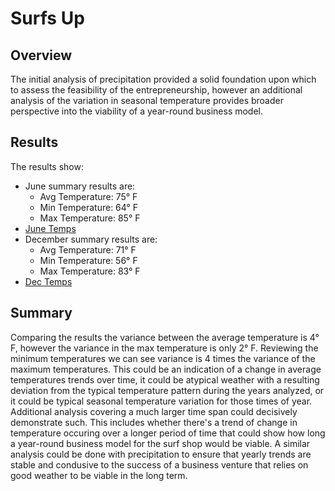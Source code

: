 # Surfs Up

## Overview

The initial analysis of precipitation provided a solid foundation upon which to assess the feasibility of the entrepreneurship, however an additional analysis of the variation in seasonal temperature provides broader perspective into the viability of a year-round business model.

## Results

The results show:
  - June summary results are:
    - Avg Temperature: 75° F
    - Min Temperature: 64° F
    - Max Temperature: 85° F
  - [June Temps](Resources/june.png)
  - December summary results are:
    - Avg Temperature: 71° F
    - Min Temperature: 56° F
    - Max Temperature: 83° F
  - [Dec Temps](Resources/dec.png)

## Summary

Comparing the results the variance between the average temperature is 4° F, however the variance in the max temperature is only 2° F. Reviewing the minimum temperatures we can see variance is 4 times the variance of the maximum temperatures. This could be an indication of a change in average temperatures trends over time, it could be atypical weather with a resulting deviation from the typical temperature pattern during the years analyzed, or it could be typical seasonal temperature variation for those times of year. Additional analysis covering a much larger time span could decisively demonstrate such. This includes whether there's a trend of change in temperature occuring over a longer period of time that could show how long a year-round business model for the surf shop would be viable. A similar analysis could be done with precipitation to ensure that yearly trends are stable and condusive to the success of a business venture that relies on good weather to be viable in the long term.
